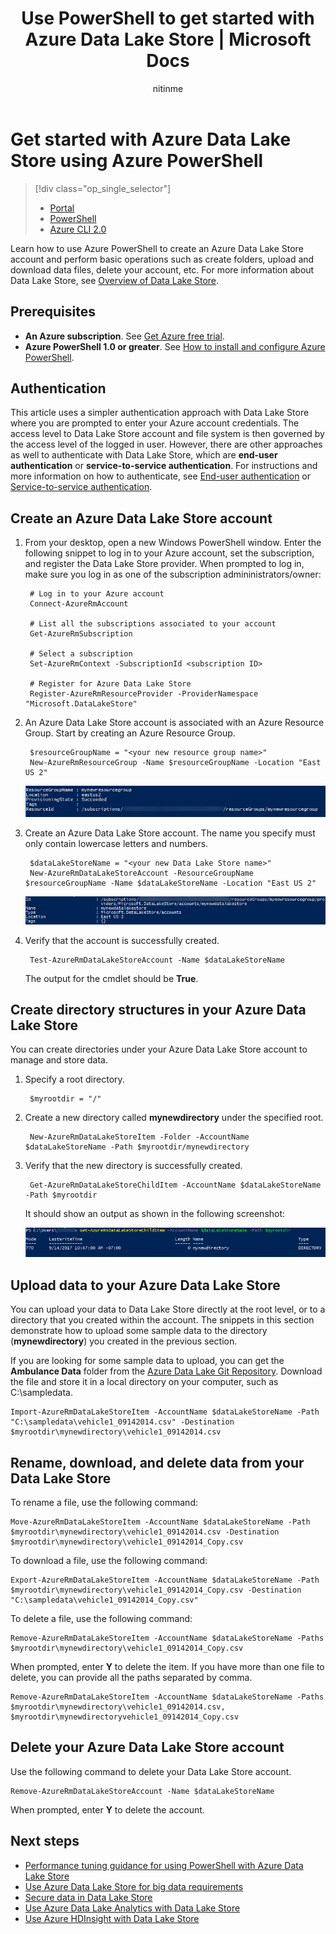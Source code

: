 ﻿---
title: Use PowerShell to get started with Azure Data Lake Store | Microsoft Docs
description: Use Azure PowerShell to create a Data Lake Store account and perform basic operations
services: data-lake-store
documentationcenter: ''
author: nitinme
manager: jhubbard
editor: cgronlun

ms.assetid: bf85f369-f9aa-4ca1-9ae7-e03a78eb7290
ms.service: data-lake-store
ms.devlang: na
ms.topic: get-started-article
ms.tgt_pltfrm: na
ms.workload: big-data
ms.date: 09/28/2017
ms.author: nitinme

---
# Get started with Azure Data Lake Store using Azure PowerShell
> [!div class="op_single_selector"]
> * [Portal](data-lake-store-get-started-portal.md)
> * [PowerShell](data-lake-store-get-started-powershell.md)
> * [Azure CLI 2.0](data-lake-store-get-started-cli-2.0.md)
>
>

Learn how to use Azure PowerShell to create an Azure Data Lake Store account and perform basic operations such as create folders, upload and download data files, delete your account, etc. For more information about Data Lake Store, see [Overview of Data Lake Store](data-lake-store-overview.md).

## Prerequisites

* **An Azure subscription**. See [Get Azure free trial](https://azure.microsoft.com/pricing/free-trial/).
* **Azure PowerShell 1.0 or greater**. See [How to install and configure Azure PowerShell](/powershell/azure/overview).

## Authentication
This article uses a simpler authentication approach with Data Lake Store where you are prompted to enter your Azure account credentials. The access level to Data Lake Store account and file system is then governed by the access level of the logged in user. However, there are other approaches as well to authenticate with Data Lake Store, which are **end-user authentication** or **service-to-service authentication**. For instructions and more information on how to authenticate, see [End-user authentication](data-lake-store-end-user-authenticate-using-active-directory.md) or [Service-to-service authentication](data-lake-store-authenticate-using-active-directory.md).

## Create an Azure Data Lake Store account
1. From your desktop, open a new Windows PowerShell window. Enter the following snippet to log in to your Azure account, set the subscription, and register the Data Lake Store provider. When prompted to log in, make sure you log in as one of the subscription admininistrators/owner:

        # Log in to your Azure account
        Connect-AzureRmAccount

        # List all the subscriptions associated to your account
        Get-AzureRmSubscription

        # Select a subscription
        Set-AzureRmContext -SubscriptionId <subscription ID>

        # Register for Azure Data Lake Store
        Register-AzureRmResourceProvider -ProviderNamespace "Microsoft.DataLakeStore"
2. An Azure Data Lake Store account is associated with an Azure Resource Group. Start by creating an Azure Resource Group.

        $resourceGroupName = "<your new resource group name>"
        New-AzureRmResourceGroup -Name $resourceGroupName -Location "East US 2"

    ![Create an Azure Resource Group](./media/data-lake-store-get-started-powershell/ADL.PS.CreateResourceGroup.png "Create an Azure Resource Group")
3. Create an Azure Data Lake Store account. The name you specify must only contain lowercase letters and numbers.

        $dataLakeStoreName = "<your new Data Lake Store name>"
        New-AzureRmDataLakeStoreAccount -ResourceGroupName $resourceGroupName -Name $dataLakeStoreName -Location "East US 2"

    ![Create an Azure Data Lake Store account](./media/data-lake-store-get-started-powershell/ADL.PS.CreateADLAcc.png "Create an Azure Data Lake Store account")
4. Verify that the account is successfully created.

        Test-AzureRmDataLakeStoreAccount -Name $dataLakeStoreName

    The output for the cmdlet should be **True**.

## Create directory structures in your Azure Data Lake Store
You can create directories under your Azure Data Lake Store account to manage and store data.

1. Specify a root directory.

        $myrootdir = "/"
2. Create a new directory called **mynewdirectory** under the specified root.

        New-AzureRmDataLakeStoreItem -Folder -AccountName $dataLakeStoreName -Path $myrootdir/mynewdirectory
3. Verify that the new directory is successfully created.

        Get-AzureRmDataLakeStoreChildItem -AccountName $dataLakeStoreName -Path $myrootdir

    It should show an output as shown in the following screenshot:

    ![Verify Directory](./media/data-lake-store-get-started-powershell/ADL.PS.Verify.Dir.Creation.png "Verify Directory")

## Upload data to your Azure Data Lake Store
You can upload your data to Data Lake Store directly at the root level, or to a directory that you created within the account. The snippets in this section demonstrate how to upload some sample data to the directory (**mynewdirectory**) you created in the previous section.

If you are looking for some sample data to upload, you can get the **Ambulance Data** folder from the [Azure Data Lake Git Repository](https://github.com/MicrosoftBigData/usql/tree/master/Examples/Samples/Data/AmbulanceData). Download the file and store it in a local directory on your computer, such as  C:\sampledata\.

    Import-AzureRmDataLakeStoreItem -AccountName $dataLakeStoreName -Path "C:\sampledata\vehicle1_09142014.csv" -Destination $myrootdir\mynewdirectory\vehicle1_09142014.csv


## Rename, download, and delete data from your Data Lake Store
To rename a file, use the following command:

    Move-AzureRmDataLakeStoreItem -AccountName $dataLakeStoreName -Path $myrootdir\mynewdirectory\vehicle1_09142014.csv -Destination $myrootdir\mynewdirectory\vehicle1_09142014_Copy.csv

To download a file, use the following command:

    Export-AzureRmDataLakeStoreItem -AccountName $dataLakeStoreName -Path $myrootdir\mynewdirectory\vehicle1_09142014_Copy.csv -Destination "C:\sampledata\vehicle1_09142014_Copy.csv"

To delete a file, use the following command:

    Remove-AzureRmDataLakeStoreItem -AccountName $dataLakeStoreName -Paths $myrootdir\mynewdirectory\vehicle1_09142014_Copy.csv

When prompted, enter **Y** to delete the item. If you have more than one file to delete, you can provide all the paths separated by comma.

    Remove-AzureRmDataLakeStoreItem -AccountName $dataLakeStoreName -Paths $myrootdir\mynewdirectory\vehicle1_09142014.csv, $myrootdir\mynewdirectoryvehicle1_09142014_Copy.csv

## Delete your Azure Data Lake Store account
Use the following command to delete your Data Lake Store account.

    Remove-AzureRmDataLakeStoreAccount -Name $dataLakeStoreName

When prompted, enter **Y** to delete the account.

## Next steps
* [Performance tuning guidance for using PowerShell with Azure Data Lake Store](data-lake-store-performance-tuning-powershell.md)
* [Use Azure Data Lake Store for big data requirements](data-lake-store-data-scenarios.md) 
* [Secure data in Data Lake Store](data-lake-store-secure-data.md)
* [Use Azure Data Lake Analytics with Data Lake Store](../data-lake-analytics/data-lake-analytics-get-started-portal.md)
* [Use Azure HDInsight with Data Lake Store](data-lake-store-hdinsight-hadoop-use-portal.md)